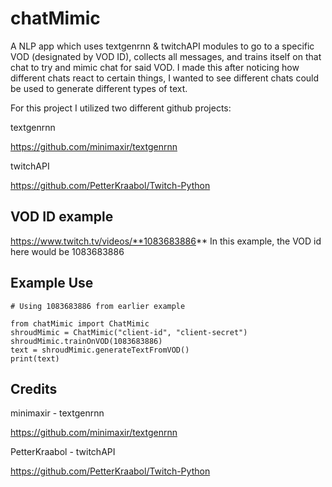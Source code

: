 # chatMimic
A NLP app which uses textgenrnn &amp; twitchAPI modules to go to a specific VOD (designated by VOD ID), collects all messages, and trains itself on that chat to try and mimic chat for said VOD. I made this after noticing how different chats react to certain things, I wanted to see different chats could be used to generate different types of text. 

For this project I utilized two different github projects:

textgenrnn

https://github.com/minimaxir/textgenrnn

twitchAPI

https://github.com/PetterKraabol/Twitch-Python

## VOD ID example 
https://www.twitch.tv/videos/**1083683886**
In this example, the VOD id here would be 1083683886

## Example Use
```
# Using 1083683886 from earlier example

from chatMimic import ChatMimic
shroudMimic = ChatMimic("client-id", "client-secret") 
shroudMimic.trainOnVOD(1083683886)
text = shroudMimic.generateTextFromVOD()
print(text)
```

## Credits

minimaxir - textgenrnn

https://github.com/minimaxir/textgenrnn

PetterKraabol - twitchAPI

https://github.com/PetterKraabol/Twitch-Python
